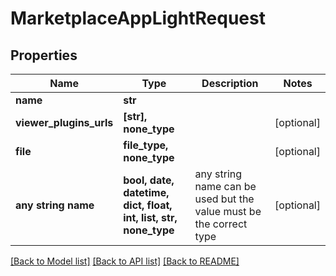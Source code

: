 # MarketplaceAppLightRequest


## Properties
Name | Type | Description | Notes
------------ | ------------- | ------------- | -------------
**name** | **str** |  | 
**viewer_plugins_urls** | **[str], none_type** |  | [optional] 
**file** | **file_type, none_type** |  | [optional] 
**any string name** | **bool, date, datetime, dict, float, int, list, str, none_type** | any string name can be used but the value must be the correct type | [optional]

[[Back to Model list]](../README.md#documentation-for-models) [[Back to API list]](../README.md#documentation-for-api-endpoints) [[Back to README]](../README.md)


